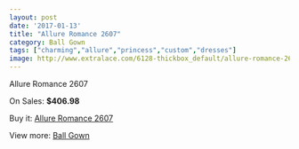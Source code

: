 ```yaml
---
layout: post
date: '2017-01-13'
title: "Allure Romance 2607"
category: Ball Gown
tags: ["charming","allure","princess","custom","dresses"]
image: http://www.extralace.com/6128-thickbox_default/allure-romance-2607.jpg
---
```

Allure Romance 2607

On Sales: **$406.98**
<a href="https://www.extralace.com/ball-gown/2918-allure-romance-2607.html"><amp-img layout="responsive" width="600" height="600" src="//www.extralace.com/6128-thickbox_default/allure-romance-2607.jpg" alt="Allure Romance 2607 0" /></a>
<a href="https://www.extralace.com/ball-gown/2918-allure-romance-2607.html"><amp-img layout="responsive" width="600" height="600" src="//www.extralace.com/6131-thickbox_default/allure-romance-2607.jpg" alt="Allure Romance 2607 1" /></a>
<a href="https://www.extralace.com/ball-gown/2918-allure-romance-2607.html"><amp-img layout="responsive" width="600" height="600" src="//www.extralace.com/6130-thickbox_default/allure-romance-2607.jpg" alt="Allure Romance 2607 2" /></a>
<a href="https://www.extralace.com/ball-gown/2918-allure-romance-2607.html"><amp-img layout="responsive" width="600" height="600" src="//www.extralace.com/6129-thickbox_default/allure-romance-2607.jpg" alt="Allure Romance 2607 3" /></a>

Buy it: [Allure Romance 2607](https://www.extralace.com/ball-gown/2918-allure-romance-2607.html "Allure Romance 2607")

View more: [Ball Gown](https://www.extralace.com/3-ball-gown "Ball Gown")